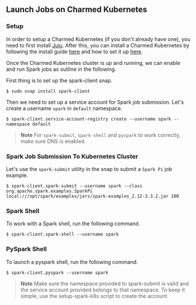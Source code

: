 ## Launch Jobs on Charmed Kubernetes

### Setup

In order to setup a Charmed Kubernetes (if you don't already have one), 
you need to first install [Juju](https://juju.is/docs/olm/install-juju). 
After this, you can install a Charmed Kubernetes by following the install guide 
[here](https://ubuntu.com/kubernetes/docs/install-manual) and how to set it up [here](https://ubuntu.com/kubernetes/docs/operations).

Once the Charmed Kubernetes cluster is up and running, we can enable and run Spark jobs 
as outline in the following.

First thing is to set up the spark-client snap.

```shell
$ sudo snap install spark-client
```
Then we need to set up a service account for Spark job submission. 
Let's create a username ```spark``` in ```default``` namespace.

```shell
$ spark-client.service-account-registry create --username spark --namespace default
```

> **Note** For `spark-submit`, `spark-shell` and `pyspark` to work correctly, make sure DNS is enabled.

### Spark Job Submission To Kubernetes Cluster

Let's use the ```spark-submit``` utility in the snap to submit a ```Spark Pi``` job example.

```shell
$ spark-client.spark-submit --username spark --class org.apache.spark.examples.SparkPi local:///opt/spark/examples/jars/spark-examples_2.12-3.3.2.jar 100
```

### Spark Shell

To work with a Spark shell, run the following command.

```shell
$ spark-client.spark-shell --username spark
```
### PySpark Shell

To launch a pyspark shell, run the following command.

```shell
$ spark-client.pyspark --username spark
```

> **Note** Make sure the namespace provided to spark-submit is valid and the service account provided belongs to that namespace. To keep it simple, use the setup-spark-k8s script to create the account.
